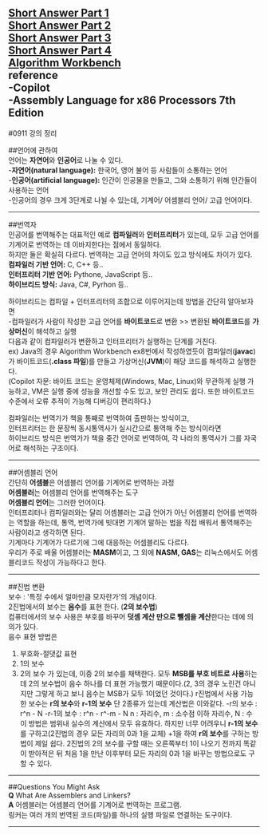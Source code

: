 [Short Answer Part 1](short-answer/part1.md)  
[Short Answer Part 2](short-answer/part2.md)  
[Short Answer Part 3](short-answer/part3.md)  
[Short Answer Part 4](short-answer/part4.md)  
[Algorithm Workbench](Algorithm-Workbench.md)  
reference  
-Copilot  
-Assembly Language for x86 Processors 7th Edition  
---
#0911 강의 정리  

##언어에 관하여  
언어는 **자연어**와 **인공어**로 나눌 수 있다.  
-**자연어(natural language):** 한국어, 영어 불어 등 사람들이 소통하는 언어   
-**인공어(artificial language):** 인간이 인공물을 만들고, 그와 소통하기 위해 인간들이 사용하는 언어  
  -인공어의 경우 크게 3단계로 나뉠 수 있는데, 기계어/ 어셈블리 언어/ 고급 언어이다.  

---
##번역자  
인공어를 번역해주는 대표적인 예로 **컴파일러**와 **인터프리터**가 있는데, 모두 고급 언어를 기계어로 번역하는 데 이바지한다는 점에서 동일하다.  
하지만 둘은 확실히 다르다. 번역하는 고급 언어의 차이도 있고 방식에도 차이가 있다.  
**컴파일러 기반 언어:** C, C++ 등..  
**인터프리터 기반 언어:** Pythone, JavaScript 등..  
**하이브리드 방식:** Java, C#, Pyrhon 등..  

하이브리드는 컴파일 + 인터프리터의 조합으로 이루어지는데 방법을 간단히 알아보자면  
-컴파일러가 사람이 작성한 고급 언어를 **바이트코드**로 변환 >> 변환된 **바이트코드**를 **가상머신**이 해석하고 실행  
다음과 같이 컴파일러가 변환하고 인터프리터가 실행하는 단계를 거친다.  
ex) Java의 경우 Algorithm Workbench ex8번에서 작성하였듯이 컴파일러(**javac**)가 바이트코드(**.class 파일**)를 만들고 가상머신(**JVM**)이 해당 코드를 해석하고 실행한다.   
(Copilot 자문: 바이트 코드는 운영체제(Windows, Mac, Linux)와 무관하게 실행 가능하고, VM은 실행 중에 성능을 개선할 수도 있고, 보안 관리도 쉽다. 또한 바이트코드 수준에서 오류 추적이 가능해 디버깅이 편리하다.)  

컴파일러는 번역가가 책을 통째로 번역하여 출판하는 방식이고,  
인터프리터는 한 문장씩 동시통역사가 실시간으로 통역해 주는 방식이라면  
하이브리드 방식은 번역가가 책을 중간 언어로 번역하여, 각 나라의 통역사가 그를 자국어로 해석하는 구조이다.  

---
##어셈블리 언어  
간단히
**어셈블**은 어셈블리 언어를 기계어로 번역하는 과정  
**어셈블러**는 어셈블리 언어를 번역해주는 도구  
**어셈블리 언어**는 그러한 언어이다.  
인터프리터나 컴파일러와는 달리 어셈블러는 고급 언어가 아닌 어셈블리 언어를 번역하는 역할을 하는데,
통역, 번역가에 빗대면 기계어 말하는 법을 직접 배워서 통역해주는 사람이라고 생각하면 된다.  
기계마다 기계어가 다르기에 그에 대응하는 어셈블리도 다르다.  
우리가 주로 배울 어셈블러는 **MASM**이고, 그 외에 **NASM, GAS**는 리눅스에서도 어셈블리코드 작성이 가능하다고 한다.  

---
##진법 변환  
보수 : '특정 수에서 얼마만큼 모자란가'의 개념이다.  
2진법에서의 보수는 **음수**를 표현 한다. (**2의 보수법**)  
컴퓨터에서의 보수 사용은 부호를 바꾸어 **덧셈 계산 만으로 뺄셈을 계산**한다는 데에 의의가 있다.  
음수 표현 방법은  
1. 부호화-절댓값 표현  
2. 1의 보수
3. 2의 보수
가 있는데, 이중 2의 보수를 채택한다. 모두 **MSB를 부호 비트로 사용**하는데 2의 보수법이 음수 하나를 더 표현 가능했기 때문이다.(2, 3의 경우 노린건 아니지만 그렇게 하고 보니 음수는 MSB가 모두 1이었던 것이다.)
r진법에서 사용 가능한 보수는 **r의 보수**와 **r-1의 보수** 단 2종류가 있는데 계산법은 이와같다.
-r의 보수 : r^n - N
-r-1의 보수 : r^n - r^-m - N
  n : 자리수, m : 소수점 이하 자리수, N : 수  
이 방법은 범위내 실수의 계산에서 모두 유효하다.
하지만 너무 어려우니 **r-1의 보수**를 구하고(2진법의 경우 모든 자리의 0과 1을 교체) +1을 하여 **r의 보수**를 구하는 방법이 제일 쉽다.
2진법의 2의 보수를 구할 때는 오른쪽부터 1이 나오기 전까지 똑같이 받아적은 뒤 처음 1을 만난 이후부터 모든 자리의 0과 1을 바꾸는 방법으로도 구할 수 있다.
---
##Questions You Might Ask  
**Q** What Are Assemblers and Linkers?  
**A** 어셈블러는 어셈블리 언어를 기계어로 번역하는 프로그램.   
링커는 여러 개의 번역된 코드(파일)를 하나의 실행 파일로 연결하는 도구이다.  

---

